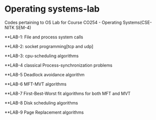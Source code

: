 # Operating systems-lab
Codes pertaining to OS Lab for Course CO254 - Operating Systems(CSE-NITK  SEM-4)

**LAB-1:
  File and process system calls
 
**LAB-2:
  socket programming[tcp and udp]
  
**LAB-3:
  cpu-scheduling algorithms
  
**LAB-4
  classical Process-synchronization problems
  
**LAB-5
  Deadlock avoidance algorithm
  
**LAB-6
  MFT-MVT algorithms
  
**LAB-7
  First-Best-Worst fit algorithms for both MFT and MVT
  
**LAB-8
  Disk scheduling algorithms
  
**LAB-9
  Page Replacement algorithms

